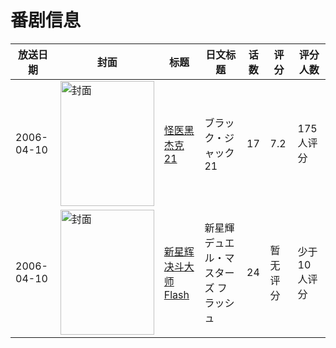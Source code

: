 # 番剧信息

|放送日期|封面|标题|日文标题|话数|评分|评分人数|
|---|---|---|---|---|---|---|
|2006-04-10|<img src="https://lain.bgm.tv/pic/cover/c/10/bd/80918_9900p.jpg" alt="封面" style="width:150px;height:200px;object-fit:cover;">|[怪医黑杰克21](https://bangumi.tv/subject/80918)|ブラック・ジャック21|17|7.2|175人评分|
|2006-04-10|<img src="https://lain.bgm.tv/pic/cover/c/7d/db/293615_ecJee.jpg" alt="封面" style="width:150px;height:200px;object-fit:cover;">|[新星辉决斗大师Flash](https://bangumi.tv/subject/293615)|新星輝デュエル・マスターズ フラッシュ|24|暂无评分|少于10人评分|
